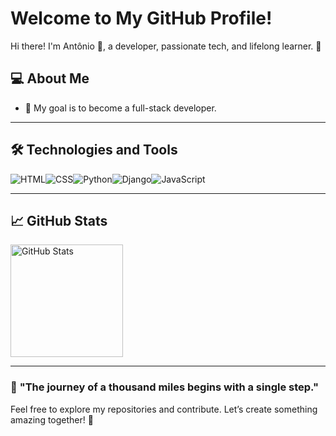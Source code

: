 #  Welcome to My GitHub Profile! 

Hi there! I'm Antônio 👋, a developer, passionate tech, and lifelong learner. 🚀  

## 💻 About Me 
- 🎯 My goal is to become a full-stack developer.

---

## 🛠️ Technologies and Tools  
<div style="display: flex; flex-wrap: wrap;">
<img src="https://img.shields.io/badge/HTML-E34F26?style=for-the-badge&logo=html5&logoColor=white" alt="HTML" />
<img src="https://img.shields.io/badge/CSS-1572B6?style=for-the-badge&logo=css3&logoColor=white" alt="CSS" />
<img src="https://img.shields.io/badge/Python-3776AB?style=for-the-badge&logo=python&logoColor=white" alt="Python" />
<img src="https://img.shields.io/badge/Django-092E20?style=for-the-badge&logo=django&logoColor=white" alt="Django" />
<img src="https://img.shields.io/badge/JavaScript-F7DF1E?style=for-the-badge&logo=javascript&logoColor=black" alt="JavaScript" />
</div>

---

## 📈 GitHub Stats  
<div style="display: flex; flex-wrap: wrap; justify-content: space-between;">
  <img height="180em" src="https://github-readme-stats.vercel.app/api?username=tonhoantunes&show_icons=true&theme=radical" alt="GitHub Stats" />
</div>

---
<!--
## 📫 How to Reach Me  
- **LinkedIn**: [Your LinkedIn Name](https://www.linkedin.com/in/yourlinkedin)  
- **Portfolio**: [yourwebsite.com](https://www.yourwebsite.com)  
- **Email**: [youremail@example.com](mailto:youremail@example.com)  

---

## 🚀 Featured Projects  


---
-->

### 🎈 **"The journey of a thousand miles begins with a single step."**  

Feel free to explore my repositories and contribute. Let’s create something amazing together! 🚀
